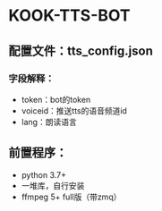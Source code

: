 # KOOK-TTS-BOT

## 配置文件：tts_config.json

###   字段解释：
  - token：bot的token
  - voiceid：推送tts的语音频道id
  - lang：朗读语言

## 前置程序：
- python 3.7+
- 一堆库，自行安装
- ffmpeg 5+ full版（带zmq）

